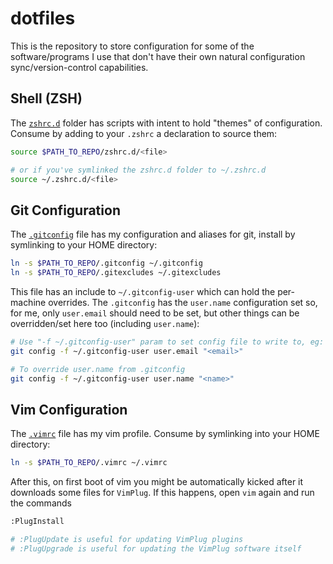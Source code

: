 # dotfiles

This is the repository to store configuration for some of the software/programs I use that don't have their own natural configuration sync/version-control capabilities.

## Shell (ZSH)

The [`zshrc.d`](./zshrc.d) folder has scripts with intent to hold "themes" of configuration. Consume by adding to your `.zshrc` a declaration to source them:

```sh
source $PATH_TO_REPO/zshrc.d/<file>

# or if you've symlinked the zshrc.d folder to ~/.zshrc.d
source ~/.zshrc.d/<file>
```

## Git Configuration

The [`.gitconfig`](./.gitconfig) file has my configuration and aliases for git, install by symlinking to your HOME directory:

```sh
ln -s $PATH_TO_REPO/.gitconfig ~/.gitconfig
ln -s $PATH_TO_REPO/.gitexcludes ~/.gitexcludes
```

This file has an include to `~/.gitconfig-user` which can hold the per-machine overrides. The `.gitconfig` has the `user.name` configuration set so, for me, only `user.email` should need to be set, but other things can be overridden/set here too (including `user.name`):

```sh
# Use "-f ~/.gitconfig-user" param to set config file to write to, eg:
git config -f ~/.gitconfig-user user.email "<email>"

# To override user.name from .gitconfig
git config -f ~/.gitconfig-user user.name "<name>"
```

## Vim Configuration

The [`.vimrc`](./.vimrc) file has my vim profile. Consume by symlinking into your HOME directory:

```sh
ln -s $PATH_TO_REPO/.vimrc ~/.vimrc
```

After this, on first boot of vim you might be automatically kicked after it downloads some files for `VimPlug`. If this happens, open `vim` again and run the commands

```sh
:PlugInstall

# :PlugUpdate is useful for updating VimPlug plugins
# :PlugUpgrade is useful for updating the VimPlug software itself
```
